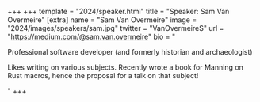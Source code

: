 +++
+++
template = "2024/speaker.html"
title = "Speaker: Sam Van Overmeire"
[extra]
  name = "Sam Van Overmeire"
  image = "2024/images/speakers/sam.jpg"
  twitter = "VanOvermeireS"
  url = "https://medium.com/@sam.van.overmeire"
  bio = "<p>Professional software developer (and formerly historian and archaeologist)</p><p>Likes writing on various subjects. Recently wrote a book for Manning on Rust macros, hence the proposal for a talk on that subject!</p>"
+++
